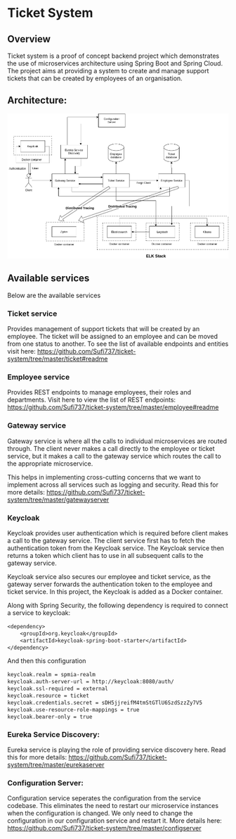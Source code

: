 # Ticket System

## Overview
Ticket system is a proof of concept backend project which demonstrates the use of microservices architecture using Spring Boot and Spring Cloud. The project aims at providing a system to create and manage support tickets that can be created by employees of an organisation.

## Architecture:
![alt text](https://github.com/Sufi737/ticket-system/blob/master/images/architecture.png?raw=true)


## Available services
Below are the available services 


### Ticket service
Provides management of support tickets that will be created by an employee. The ticket will be assigned to an employee and can be moved from one status to another. To see the list of available endpoints and entities visit here: https://github.com/Sufi737/ticket-system/tree/master/ticket#readme

### Employee service
Provides REST endpoints to manage employees, their roles and departments. Visit here to view the list of REST endpoints: https://github.com/Sufi737/ticket-system/tree/master/employee#readme


### Gateway service
Gateway service is where all the calls to individual microservices are routed through. The client never makes a call directly to the employee or ticket service, but it makes a call to the gateway service which routes the call to the appropriate microservice.

This helps in implementing cross-cutting concerns that we want to implement across all services such as logging and security. Read this for more details: https://github.com/Sufi737/ticket-system/tree/master/gatewayserver

### Keycloak
Keycloak provides user authentication which is required before client makes a call to the gateway service. The client service first has to fetch the authentication token from the Keycloak service. The Keycloak service then returns a token which client has to use in all subsequent calls to the gateway service. 

Keycloak service also secures our employee and ticket service, as the gateway server forwards the authentication token to the employee and ticket service. In this project, the Keycloak is added as a Docker container.

Along with Spring Security, the following dependency is required to connect a service to keycloak:

```
<dependency>
	<groupId>org.keycloak</groupId>
	<artifactId>keycloak-spring-boot-starter</artifactId>
</dependency>
```
And then this configuration
```
keycloak.realm = spmia-realm
keycloak.auth-server-url = http://keycloak:8080/auth/
keycloak.ssl-required = external
keycloak.resource = ticket
keycloak.credentials.secret = sDH5jjreifM4tmStGTlU6SzdSzzZy7V5
keycloak.use-resource-role-mappings = true
keycloak.bearer-only = true
```

### Eureka Service Discovery:
Eureka service is playing the role of providing service discovery here. Read this for more details: https://github.com/Sufi737/ticket-system/tree/master/eurekaserver

### Configuration Server:
Configuration service seperates the configuration from the service codebase. This eliminates the need to restart our microservice instances when the configuration is changed. We only need to change the configuration in our configuration service and restart it.
More details here: https://github.com/Sufi737/ticket-system/tree/master/configserver